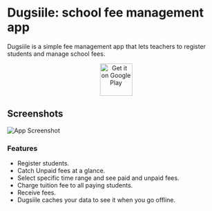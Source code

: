 
# Dugsiile: school fee management app

Dugsiile is a simple fee management app that lets teachers to register students and manage school fees.
<p align="center">
  <a href="https://play.google.com/store/apps/details?id=com.dugsiile"><img alt="Get it on Google Play" src="https://play.google.com/intl/en_us/badges/images/apps/en-play-badge-border.png" height="75px"/></a>
</p>

## Screenshots

![App Screenshot](https://res.cloudinary.com/dugsiile/image/upload/v1659005890/dugsiile_screen_thumbnail_sah7gt.png)

### Features
* Register students.
* Catch Unpaid fees at a glance.
* Select specific time range and see paid and unpaid fees.
* Charge tuition fee to all paying students.
* Receive fees.
* Dugsiile caches your data to see it when you go offline.
